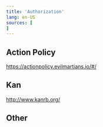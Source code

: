 ```yaml
---
title: 'Authorization'
lang: en-US
sources: [
]
---
```


## Action Policy

https://actionpolicy.evilmartians.io/#/

## Kan

http://www.kanrb.org/

## Other
